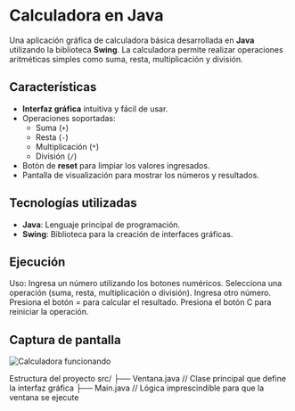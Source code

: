 # Calculadora en Java

Una aplicación gráfica de calculadora básica desarrollada en **Java** utilizando la biblioteca **Swing**. La calculadora permite realizar operaciones aritméticas simples como suma, resta, multiplicación y división.

## Características

- **Interfaz gráfica** intuitiva y fácil de usar.
- Operaciones soportadas:
  - Suma (`+`)
  - Resta (`-`)
  - Multiplicación (`*`)
  - División (`/`)
- Botón de **reset** para limpiar los valores ingresados.
- Pantalla de visualización para mostrar los números y resultados.

## Tecnologías utilizadas

- **Java**: Lenguaje principal de programación.
- **Swing**: Biblioteca para la creación de interfaces gráficas.

## Ejecución
Uso:
Ingresa un número utilizando los botones numéricos.
Selecciona una operación (suma, resta, multiplicación o división).
Ingresa otro número.
Presiona el botón = para calcular el resultado.
Presiona el botón C para reiniciar la operación.
## Captura de pantalla

![Calculadora funcionando](src/images/calculadora.png)



Estructura del proyecto
src/
├── Ventana.java          // Clase principal que define la interfaz gráfica
├── Main.java      // Lógica imprescindible para que la ventana se ejecute
